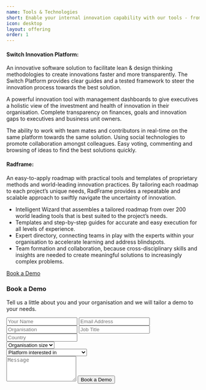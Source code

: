 ```yaml
---
name: Tools & Technologies
short: Enable your internal innovation capability with our tools - from ideation to pilot. Turn your employees into a team of innovators.
icon: desktop
layout: offering
order: 1
---
```

#### Switch Innovation Platform:

An innovative software solution to facilitate lean & design thinking methodologies to create innovations faster and more transparently. The Switch Platform provides clear guides and a tested framework to steer the innovation process towards the best solution.


A powerful innovation tool with management dashboards to give executives a holistic view of the investment and health of innovation in their organisation. Complete transparency on finances, goals and innovation gaps to executives and business unit owners.

The ability to work with team mates and contributors in real-time on the same platform towards the same solution. Using social technologies to promote collaboration amongst colleagues. Easy voting, commenting and browsing of ideas to find the best solutions quickly.


#### Radframe:

An easy-to-apply roadmap with practical tools and templates of proprietary methods and world-leading innovation practices. By tailoring each roadmap to each project’s unique needs, RadFrame provides a repeatable and scalable approach to swiftly navigate the uncertainty of innovation.

* Intelligent Wizard that assembles a tailored roadmap from over 200 world leading tools that is best suited to the project’s needs.
* Templates and step-by-step guides for accurate and easy execution for all levels of experience.
* Expert directory, connecting teams in play with the experts within your organisation to accelerate learning and address blindspots.
* Team formation and collaboration, because cross-disciplinary skills and insights are needed to create meaningful solutions to increasingly complex problems.

<div class="col-xs-12 text-center">
  <div class="modal-container">
    <a class="btn btn-lg btn-filled btn-modal" href="#" modal-link="0">Book a Demo</a>
    <div class="foundry_modal text-center">
      <h3 class="uppercase">Book a Demo</h3>
      <p class="lead mb48">Tell us a little about you and your organisation and we will tailor a demo to your needs.</p>
      <form name="demo" class="form-email" data-success="Thanks for your submission, we will be in touch shortly." data-error="Please fill all fields correctly.">
        <input type="text" class="validate-required" name="Name" placeholder="Your Name">
        <input type="text" class="validate-required validate-email" name="Email" placeholder="Email Address">
        <input type="text" class="validate-required" name="Organisation" placeholder="Organisation">
        <input type="text" class="validate-required" name="Job Title" placeholder="Job Title">
        <input type="text" class="validate-required" name="Country" placeholder="Country">
        <div class="select-option">
          <!-- <i class="ti-angle-down"></i> -->
          <select class="validate-required" name="Size">
            <option selected="" value="">Organisation size</option>
            <option value="Small">1 - 100</option>
            <option value="Medium">101 - 999</option>
            <option value="Large">1000+</option>
          </select>
        </div>
        <div class="select-option">
          <!-- <i class="ti-angle-down"></i> -->
          <select class="validate-required" name="Interest">
            <option selected="" value="">Platform interested in</option>
            <option value="Switch">Switch Innovation Platform</option>
            <option value="RadFrame">Switch (powered by RadFrame)</option>
            <option value="Both">Both</option>
          </select>
        </div>
        <textarea class="" name="Message" rows="4" placeholder="Message"></textarea>
        <button type="submit">Book a Demo</button>
      </form>
    </div>
  </div>
</div>

